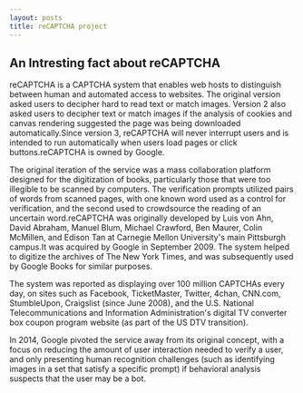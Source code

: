 ```yaml
---
layout: posts
title: reCAPTCHA project
---
```

##  An Intresting fact about reCAPTCHA
reCAPTCHA is a CAPTCHA system that enables web hosts to distinguish between human and automated access to websites. The original version asked users to decipher hard to read text or match images. Version 2 also asked users to decipher text or match images if the analysis of cookies and canvas rendering suggested the page was being downloaded automatically.Since version 3, reCAPTCHA will never interrupt users and is intended to run automatically when users load pages or click buttons.reCAPTCHA is owned by Google.

The original iteration of the service was a mass collaboration platform designed for the digitization of books, particularly those that were too illegible to be scanned by computers. The verification prompts utilized pairs of words from scanned pages, with one known word used as a control for verification, and the second used to crowdsource the reading of an uncertain word.reCAPTCHA was originally developed by Luis von Ahn, David Abraham, Manuel Blum, Michael Crawford, Ben Maurer, Colin McMillen, and Edison Tan at Carnegie Mellon University's main Pittsburgh campus.It was acquired by Google in September 2009. The system helped to digitize the archives of The New York Times, and was subsequently used by Google Books for similar purposes.

The system was reported as displaying over 100 million CAPTCHAs every day, on sites such as Facebook, TicketMaster, Twitter, 4chan, CNN.com, StumbleUpon, Craigslist (since June 2008), and the U.S. National Telecommunications and Information Administration's digital TV converter box coupon program website (as part of the US DTV transition).

In 2014, Google pivoted the service away from its original concept, with a focus on reducing the amount of user interaction needed to verify a user, and only presenting human recognition challenges (such as identifying images in a set that satisfy a specific prompt) if behavioral analysis suspects that the user may be a bot.